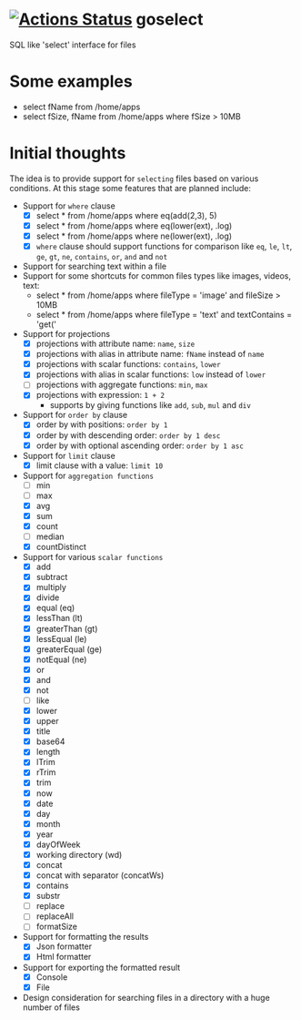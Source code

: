 # [![Actions Status](https://github.com/SarthakMakhija/goselect/workflows/GoSelectCI/badge.svg)](https://github.com/SarthakMakhija/goselect/actions) goselect
SQL like 'select' interface for files

# Some examples
- select fName from /home/apps
- select fSize, fName from /home/apps where fSize > 10MB

# Initial thoughts

The idea is to provide support for `selecting` files based on various conditions. At this stage some features that are planned include:
- Support for `where` clause
  - [X] select * from /home/apps where eq(add(2,3), 5)
  - [X] select * from /home/apps where eq(lower(ext), .log)
  - [X] select * from /home/apps where ne(lower(ext), .log)
  - [X] `where` clause should support functions for comparison like `eq`, `le`, `lt`, `ge`, `gt`, `ne`, `contains`, `or`, `and` and `not`
- Support for searching text within a file
- Support for some shortcuts for common files types like images, videos, text:
  - select * from /home/apps where fileType = 'image' and fileSize > 10MB
  - select * from /home/apps where fileType = 'text' and textContains = 'get('
- Support for projections
  - [X] projections with attribute name: `name`, `size`
  - [X] projections with alias in attribute name: `fName` instead of `name`
  - [X] projections with scalar functions: `contains`, `lower`
  - [X] projections with alias in scalar functions: `low` instead of `lower`
  - [ ] projections with aggregate functions: `min`, `max`
  - [X] projections with expression: `1 + 2`
    - supports by giving functions like `add`, `sub`, `mul` and `div`
- Support for `order by` clause
  - [X] order by with positions: `order by 1`
  - [X] order by with descending order: `order by 1 desc`
  - [X] order by with optional ascending order: `order by 1 asc`
- Support for `limit` clause
  - [X] limit clause with a value: `limit 10`
- Support for `aggregation functions`
  - [ ] min
  - [ ] max
  - [X] avg
  - [X] sum
  - [X] count
  - [ ] median
  - [X] countDistinct
- Support for various `scalar functions`
  - [X] add
  - [X] subtract
  - [X] multiply
  - [X] divide
  - [X] equal (eq)
  - [X] lessThan (lt)
  - [X] greaterThan (gt)
  - [X] lessEqual (le)
  - [X] greaterEqual (ge)
  - [X] notEqual (ne)
  - [X] or
  - [X] and 
  - [X] not 
  - [ ] like 
  - [X] lower
  - [X] upper
  - [X] title
  - [X] base64
  - [X] length
  - [X] lTrim
  - [X] rTrim
  - [X] trim
  - [X] now
  - [X] date
  - [X] day
  - [X] month
  - [X] year
  - [X] dayOfWeek
  - [X] working directory (wd)
  - [X] concat
  - [X] concat with separator (concatWs)
  - [X] contains
  - [X] substr
  - [ ] replace
  - [ ] replaceAll
  - [ ] formatSize
- Support for formatting the results
  - [X] Json formatter
  - [X] Html formatter
- Support for exporting the formatted result
  - [X] Console
  - [X] File
- Design consideration for searching files in a directory with a huge number of files
